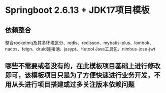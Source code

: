 # Springboot 2.6.13 + JDK17项目模板
## 依赖整合
整合rocketmq及其多环境区分、redis、redisson、mybatis-plus、lombok、nacos、feign、druid连接池、jasypt、Hutool Java工具包、nimbus-jose-jwt
## 哪些不需要或者没有的，在此模板项目基础上进行修改即可，该模板项目只是为了方便快速进行业务开发，不用从头进行项目搭建或过多关注版本依赖问题